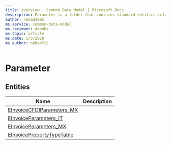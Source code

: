 ```yaml
---
title: overview - Common Data Model | Microsoft Docs
description: Parameter is a folder that contains standard entities related to the Common Data Model.
author: nenad1002
ms.service: common-data-model
ms.reviewer: deonhe
ms.topic: article
ms.date: 5/5/2020
ms.author: nebanfic
---
```


# Parameter


## Entities

|Name|Description|
|---|---|
|[EInvoiceCFDIParameters_MX](EInvoiceCFDIParameters_MX.md)||
|[EInvoiceParameters_IT](EInvoiceParameters_IT.md)||
|[EInvoiceParameters_MX](EInvoiceParameters_MX.md)||
|[EInvoicePropertyTypeTable](EInvoicePropertyTypeTable.md)||
